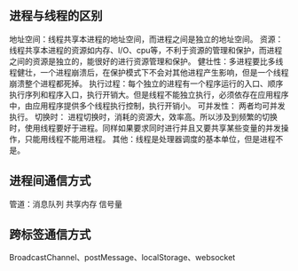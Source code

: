 ## 进程与线程的区别
地址空间：线程共享本进程的地址空间，而进程之间是独立的地址空间。
资源：线程共享本进程的资源如内存、I/O、cpu等，不利于资源的管理和保护，而进程之间的资源是独立的，能很好的进行资源管理和保护。
健壮性：多进程要比多线程健壮，一个进程崩溃后，在保护模式下不会对其他进程产生影响，但是一个线程崩溃整个进程都死掉。
执行过程：每个独立的进程有一个程序运行的入口、顺序执行序列和程序入口，执行开销大。但是线程不能独立执行，必须依存在应用程序中，由应用程序提供多个线程执行控制，执行开销小。
可并发性：
两者均可并发执行。
切换时：
进程切换时，消耗的资源大，效率高。所以涉及到频繁的切换时，使用线程要好于进程。同样如果要求同时进行并且又要共享某些变量的并发操作，只能用线程不能用进程。
其他：线程是处理器调度的基本单位，但是进程不是。
## 进程间通信方式
管道：消息队列 共享内存 信号量
## 跨标签通信方式
BroadcastChannel、postMessage、localStorage、websocket